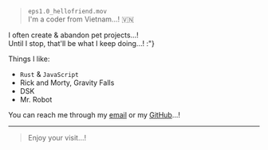> `eps1.0_hellofriend.mov`  
> I'm a coder from Vietnam...! 🇻🇳

I often create & abandon pet projects...!  
Until I stop, that'll be what I keep doing...! :"}

Things I like:
  - `Rust` & `JavaScript`
  - Rick and Morty, Gravity Falls
  - DSK
  - Mr. Robot

You can reach me through my [email](mailto:crustyrat271) or my [GitHub](https://github.com/hoangph271/hbp/issues/new)...!

---

> Enjoy your visit...!
